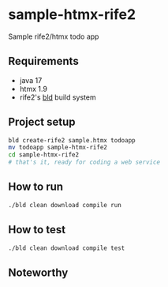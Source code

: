 # sample-htmx-rife2

Sample rife2/htmx todo app

## Requirements

- java 17
- htmx 1.9
- rife2's [bld][bld] build system

## Project setup

```bash
bld create-rife2 sample.htmx todoapp
mv todoapp sample-htmx-rife2
cd sample-htmx-rife2
# that's it, ready for coding a web service
```

## How to run

```bash
./bld clean download compile run
```

## How to test

```bash
./bld clean download compile test
```

## Noteworthy



[bld]: https://rife2.com/bld
